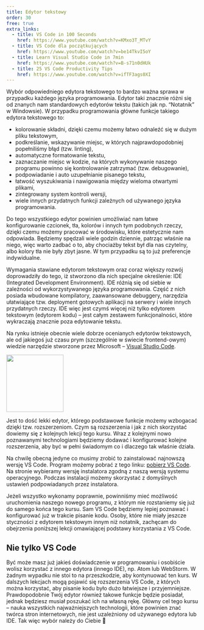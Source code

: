 ```yaml
---
title: Edytor tekstowy
order: 30
free: true
extra_links:
  - title: VS Code in 100 Seconds
    href: https://www.youtube.com/watch?v=KMxo3T_MTvY
  - title: VS Code dla początkujących
    href: https://www.youtube.com/watch?v=be14TkvI5oY
  - title: Learn Visual Studio Code in 7min
    href: https://www.youtube.com/watch?v=B-s71n0dHUk
  - title: 25 VS Code Productivity Tips
    href: https://www.youtube.com/watch?v=ifTF3ags0XI
---
```


Wybór odpowiedniego edytora tekstowego to bardzo ważna sprawa w przypadku każdego języka programowania. Edytor taki znacznie różni się od znanych nam standardowych edytorów tekstu (takich jak np. “Notatnik” w Windowsie). W przypadku programowania główne funkcje takiego edytora tekstowego to:

- kolorowanie składni, dzięki czemu możemy łatwo odnaleźć się w dużym pliku tekstowym,
- podkreślanie, wskazywanie miejsc, w których najprawdopodobniej popełniliśmy błąd (tzw. linting),
- automatyczne formatowanie tekstu,
- zaznaczanie miejsc w kodzie, na których wykonywanie naszego programu powinno się kontrolowanie zatrzymać (tzw. debugowanie),
- podpowiadanie i auto uzupełnianie pisanego tekstu,
- łatwość wyszukiwania i nawigowania między wieloma otwartymi plikami,
- zintegrowany system kontroli wersji,
- wiele innych przydatnych funkcji zależnych od używanego języka programowania.

Do tego wszystkiego edytor powinien umożliwiać nam łatwe konfigurowanie czcionek, tła, kolorów i innych tym podobnych rzeczy, dzięki czemu możemy pracować w środowisku, które estetycznie nam odpowiada. Będziemy spędzali wiele godzin dziennie, patrząc właśnie na niego, więc warto zadbać o to, aby chociażby tekst był dla nas czytelny, albo kolory tła nie były zbyt jasne. W tym przypadku są to już preferencje indywidualne.

Wymagania stawiane edytorom tekstowym oraz coraz większy rozwój doprowadziły do tego, iż stworzono dla nich specjalne określenie: IDE (Integrated Development Environment). IDE różnią się od siebie w zależności od wykorzystywanego języka programowania. Część z nich posiada wbudowane kompilatory, zaawansowane debuggery, narzędzia ułatwiające tzw. deployment gotowych aplikacji na serwery i wiele innych przydatnych rzeczy. IDE więc jest czymś więcej niż tylko edytorem tekstowym (edytorem kodu) – jest całym zestawem funkcjonalności, które wykraczają znacznie poza edytowanie tekstu.

Na rynku istnieje obecnie wiele dobrze ocenianych edytorów tekstowych, ale od jakiegoś już czasu prym (szczególnie w świecie frontend-owym) wiedzie narzędzie stworzone przez Microsoft – [Visual Studio Code](https://code.visualstudio.com/).

<img alt="" src="/kurs/statyczna/img/wprowadzenie/vs-code.svg" width="150" />

Jest to dość lekki edytor, którego podstawowe funkcje możemy wzbogacać dzięki tzw. rozszerzeniom. Czym są rozszerzenia i jak z nich skorzystać dowiemy się z kolejnych lekcji tego kursu. Wraz z kolejnymi nowo poznawanymi technologiami będziemy dodawać i konfigurować kolejne rozszerzenia, aby być w pełni świadomym co i dlaczego tak właśnie działa.

Na chwilę obecną jedyne co musimy zrobić to zainstalować najnowszą wersję VS Code. Program możemy pobrać z tego linku: [pobierz VS Code](https://code.visualstudio.com/Download). Na stronie wybieramy wersję instalatora zgodną z naszą wersją systemu operacyjnego. Podczas instalacji możemy skorzystać z domyślnych ustawień podpowiadanych przez instalatora.

Jeżeli wszystko wykonamy poprawnie, powinniśmy mieć możliwość uruchomienia naszego nowego programu, z którym nie rozstaniemy się już do samego końca tego kursu. Sam VS Code będziemy lepiej poznawać i konfigurować już w trakcie pisanie kodu. Osoby, które nie miały jeszcze styczności z edytorem tekstowym innym niż notatnik, zachęcam do obejrzenia poniższej lekcji omawiającej podstawy korzystania z VS Code.

## Nie tylko VS Code

Być może masz już jakieś doświadczenie w programowaniu i osobiście wolisz korzystać z innego edytora (innego IDE), np. Atom lub WebStorm. W żadnym wypadku nie stoi to na przeszkodzie, aby kontynuować ten kurs. W dalszych lekcjach mogą pojawić się rozszerzenia VS Code, z których można korzystać, aby pisanie kodu było dużo łatwiejsze i przyjemniejsze. Prawdopodobnie Twój edytor również takowe funkcje będzie posiadał, jednak będziesz musiał poszukać ich na własną rękę. Główny cel tego kursu – nauka wszystkich najważniejszych technologii, które powinien znać twórca stron internetowych, nie jest uzależniony od używanego edytora lub IDE. Tak więc wybór należy do Ciebie 🙂
